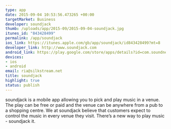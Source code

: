 ```yaml
--- 
type: app
date: 2015-09-04 10:53:56.473265 +00:00
targetMarket: Business
developer: soundjack
thumb: /uploads/app/2015-09/2015-09-04-soundjack.jpg
itunes_id: "843428499"
permalink: /app/soundjack
ios_link: https://itunes.apple.com/gb/app/soundjack/id843428499?mt=8
developer_link: http://www.soundjack.com
android_link: https://play.google.com/store/apps/details?id=com.soundnet.soundjack
devices: 
- ios
- android
email: ria@silkstream.net
title: soundjack
highlight: true
status: publish
---
```


soundjack is a mobile app allowing you to pick and play music in a venue. The play can be free or paid and the venue can be anywhere from a pub to a shopping centre. We at soundjack believe that customers expect to control the music in every venue they visit. There’s a new way to play music - soundjack it.
